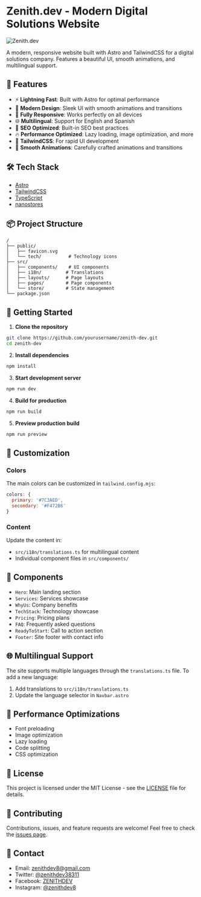 # Zenith.dev - Modern Digital Solutions Website

![Zenith.dev](https://i.pinimg.com/736x/b7/31/08/b731088b99a11c309365250f2f0db42d.jpg)

A modern, responsive website built with Astro and TailwindCSS for a digital solutions company. Features a beautiful UI, smooth animations, and multilingual support.

## 🚀 Features

- ⚡️ **Lightning Fast**: Built with Astro for optimal performance
- 🎨 **Modern Design**: Sleek UI with smooth animations and transitions
- 📱 **Fully Responsive**: Works perfectly on all devices
- 🌐 **Multilingual**: Support for English and Spanish
- 🎯 **SEO Optimized**: Built-in SEO best practices
- 🔥 **Performance Optimized**: Lazy loading, image optimization, and more
- 🎨 **TailwindCSS**: For rapid UI development
- 🌙 **Smooth Animations**: Carefully crafted animations and transitions

## 🛠️ Tech Stack

- [Astro](https://astro.build)
- [TailwindCSS](https://tailwindcss.com)
- [TypeScript](https://www.typescriptlang.org)
- [nanostores](https://github.com/nanostores/nanostores)

## 📦 Project Structure

```
/
├── public/
│   ├── favicon.svg
│   └── tech/          # Technology icons
├── src/
│   ├── components/    # UI components
│   ├── i18n/         # Translations
│   ├── layouts/      # Page layouts
│   ├── pages/        # Page components
│   └── store/        # State management
└── package.json
```

## 🚀 Getting Started

1. **Clone the repository**

```bash
git clone https://github.com/yourusername/zenith-dev.git
cd zenith-dev
```

2. **Install dependencies**

```bash
npm install
```

3. **Start development server**

```bash
npm run dev
```

4. **Build for production**

```bash
npm run build
```

5. **Preview production build**

```bash
npm run preview
```

## 🎨 Customization

### Colors

The main colors can be customized in `tailwind.config.mjs`:

```js
colors: {
  primary: '#7C3AED',
  secondary: '#F472B6'
}
```

### Content

Update the content in:
- `src/i18n/translations.ts` for multilingual content
- Individual component files in `src/components/`

## 📱 Components

- `Hero`: Main landing section
- `Services`: Services showcase
- `WhyUs`: Company benefits
- `TechStack`: Technology showcase
- `Pricing`: Pricing plans
- `FAQ`: Frequently asked questions
- `ReadyToStart`: Call to action section
- `Footer`: Site footer with contact info

## 🌐 Multilingual Support

The site supports multiple languages through the `translations.ts` file. To add a new language:

1. Add translations to `src/i18n/translations.ts`
2. Update the language selector in `Navbar.astro`

## 🎯 Performance Optimizations

- Font preloading
- Image optimization
- Lazy loading
- Code splitting
- CSS optimization

## 📄 License

This project is licensed under the MIT License - see the [LICENSE](LICENSE) file for details.

## 🤝 Contributing

Contributions, issues, and feature requests are welcome! Feel free to check the [issues page](https://github.com/yourusername/zenith-dev/issues).

## 📧 Contact

- Email: zenithdev8@gmail.com
- Twitter: [@zenithdev38311](https://twitter.com/zenithdev38311)
- Facebook: [ZENlTHDEV](https://www.facebook.com/ZENlTHDEV/)
- Instagram: [@zenithdev8](https://www.instagram.com/zenithdev8/)